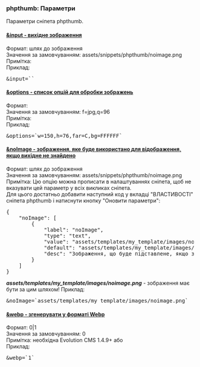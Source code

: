 <meta http-equiv="Content-Type" content="text/html; charset=utf-8">
<h3>phpthumb: Параметри</h3> 
Параметри сніпета phpthumb.	
<br>
<div class="panel-group accordion">
<div class="panel panel-default">
<div class="panel-heading">
<h4 class="panel-title"><a id="1591"></a><a class="accordion-toggle collapsed" data-toggle="collapse" data-parent="#accordion" href="#collapse1591"><span class="text-bold">&input</span> - вихідне зображення</a></h4>
</div>
<div id="collapse1591" class="panel-collapse collapse">
<div class="panel-body">
<span class="text-bold">Формат:</span> шлях до зображення<br>
<span class="text-bold">Значення за замовчуванням:</span> assets/snippets/phpthumb/noimage.png<br>
<span class="text-bold">Примітка:</span> <br>
<span class="text-bold">Приклад:</span>
<pre class="brush: html;">&input=``</pre>
</div>
</div>
</div>

<div class="panel panel-default">
<div class="panel-heading">
<h4 class="panel-title"><a id="1592"></a><a class="accordion-toggle collapsed" data-toggle="collapse" data-parent="#accordion" href="#collapse1592"><span class="text-bold">&options</span> - список опцій для обробки зображень</a></h4>
</div>
<div id="collapse1592" class="panel-collapse collapse">
<div class="panel-body">
<span class="text-bold">Формат:</span> <br>
<span class="text-bold">Значення за замовчуванням:</span> f=jpg,q=96<br>
<span class="text-bold">Примітка:</span> <br>
<span class="text-bold">Приклад:</span>
<pre class="brush: html;">&options=`w=150,h=76,far=C,bg=FFFFFF`</pre>
</div>
</div>
</div>


<div class="panel panel-default">
<div class="panel-heading">
<h4 class="panel-title"><a id="1593"></a><a class="accordion-toggle collapsed" data-toggle="collapse" data-parent="#accordion" href="#collapse1593"><span class="text-bold">&noImage</span> - зображення, яке буде використано для відображення, якщо вихідне не знайдено</a></h4>
</div>
<div id="collapse1593" class="panel-collapse collapse">
<div class="panel-body">
<span class="text-bold">Формат:</span> шлях до зображення<br>
<span class="text-bold">Значення за замовчуванням:</span> assets/snippets/phpthumb/noimage.png<br>
<span class="text-bold">Примітка:</span>  Цю опцію можна прописати в налаштуваннях сніпета, щоб не вказувати цей параметр у всіх викликах сніпета.<br>Для цього достатньо добавити наступний код у вкладці "ВЛАСТИВОСТІ" сніпета phpthumb і натиснути кнопку "Оновити параметри":<br>
<pre class="brush: html;">
{
	"noImage": [
		{
			"label": "noImage",
			"type": "text",
			"value": "assets/templates/my_template/images/noimage.png",
			"default": "assets/templates/my_template/images/noimage.png",
			"desc": "Зображення, що буде підставлене, якщо запитуване не існує"
		}
	]
}
</pre>
<span><b><em>assets/templates/my_template/images/noimage.png</em></b> - зображення має бути за цим шляхом!</span>
<span class="text-bold">Приклад:</span>
<pre class="brush: html;">&noImage=`assets/templates/my_template/images/noimage.png`</pre>
</div>
</div>
</div>


<div class="panel panel-default">
    <div class="panel-heading">
        <h4 class="panel-title"><a id="1594"></a><a class="accordion-toggle collapsed" data-toggle="collapse"
                data-parent="#accordion" href="#collapse1594"><span class="text-bold">&webp</span> - згенерувати у
                форматі Webp</a></h4>
    </div>
    <div id="collapse1594" class="panel-collapse collapse">
        <div class="panel-body">
            <span class="text-bold">Формат: 0|1</span> <br>
            <span class="text-bold">Значення за замовчуванням:</span> 0<br>
            <span class="text-bold">Примітка: необхідна Evolution CMS 1.4.9+ або </span> <br>
            <span class="text-bold">Приклад:</span>
            <pre class="brush: html;">&webp=`1`</pre>
        </div>
    </div>
</div>


</div>
